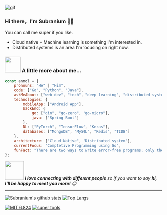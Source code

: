 ![gif](https://github.com/SuperSupeng/SuperSupeng/blob/master/about.gif)

### Hi there，I'm Subranium 🙋‍♂️
You can call me super if you like.

- Cloud native + Machine learning is something I'm interested in.
- Distributed systems is an area I'm focusing on right now.

### <img src="https://media.giphy.com/media/VgCDAzcKvsR6OM0uWg/giphy.gif" width="50"> A little more about me...  

```javascript
const anmol = {
    pronouns: "He" | "Him",
    code: ["Go", "Python", "Java"],
    askMeAbout: ["web dev", "tech", "deep learning", "distributed system", "Micro service"],
    technologies: {
        mobileApp: ["Android App"],
        backEnd: {
            go: ["gin", "go-zero", "go-micro"],
            java: ["Spring Boot"]
        },
        DL: ["PyTorch", "TensorFlow", "Keras"],
        databases: ["MongoDB", "MySQL", "Redis", "TIDB"]
    },
    architecture: ["Cloud Native", "Distributed system"],
    currentFocus: "Comptetive Programming using Go",
    funFact: "There are two ways to write error-free programs; only the third one works"
};
```

<img src="https://media.giphy.com/media/LnQjpWaON8nhr21vNW/giphy.gif" width="60"> <em><b>I love connecting with different people</b> so if you want to say <b>hi, I'll be happy to meet you more!</b> 😊</em>

---

[![Subranium's github stats](https://github-readme-stats.vercel.app/api?username=SuperSupeng&show_icons=true&theme=merko)](https://github.com/anuraghazra/github-readme-stats) [![Top Langs](https://github-readme-stats.vercel.app/api/top-langs/?username=SuperSupeng&layout=compact&theme=merko)](https://github.com/anuraghazra/github-readme-stats)


[![MIT 6.824](https://github-readme-stats.vercel.app/api/pin/?username=superSupeng&repo=MIT6.824&theme=merko)](https://github.com/SuperSupeng/MIT6.824)
[![super tools](https://github-readme-stats.vercel.app/api/pin/?username=superToolsCollection&repo=STFrontground-backend&theme=merko)](https://github.com/superToolsCollection/STFrontground-backend)

